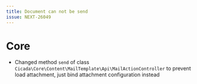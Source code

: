 ```yaml
---
title: Document can not be send
issue: NEXT-26049
---
```

# Core
* Changed method `send` of class `Cicada\Core\Content\MailTemplate\Api\MailActionController` to prevent load attachment, just bind attachment configuration instead
